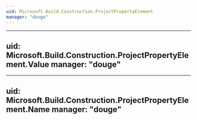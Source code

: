 ```yaml
---
uid: Microsoft.Build.Construction.ProjectPropertyElement
manager: "douge"
---
```


---
uid: Microsoft.Build.Construction.ProjectPropertyElement.Value
manager: "douge"
---

---
uid: Microsoft.Build.Construction.ProjectPropertyElement.Name
manager: "douge"
---
